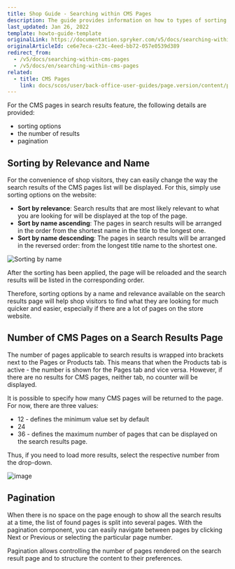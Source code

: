 ```yaml
---
title: Shop Guide - Searching within CMS Pages
description: The guide provides information on how to types of sorting options applied to search results in the Storefront.
last_updated: Jan 26, 2022
template: howto-guide-template
originalLink: https://documentation.spryker.com/v5/docs/searching-within-cms-pages
originalArticleId: ce6e7eca-c23c-4eed-bb72-057e0539d389
redirect_from:
  - /v5/docs/searching-within-cms-pages
  - /v5/docs/en/searching-within-cms-pages
related:
  - title: CMS Pages
    link: docs/scos/user/back-office-user-guides/page.version/content/pages/cms-pages.html
---
```


For the CMS pages in search results feature, the following details are provided:

* sorting options
* the number of results
* pagination

## Sorting by Relevance and Name

For the convenience of shop visitors, they can easily change the way the search results of the CMS pages list will be displayed. For this, simply use sorting options on the website:

* **Sort by relevance**: Search results that are most likely relevant to what you are looking for will be displayed at the top of the page.
* **Sort by name ascending**: The pages in search results will be arranged in the order from the shortest name in the title to the longest one.
* **Sort by name descending**: The pages in search results will be arranged in the reversed order: from the longest title name to the shortest one.

![Sorting by name](https://spryker.s3.eu-central-1.amazonaws.com/docs/User+Guides/Shop+User+Guides/Searching+within+CMS+Pages/sort-by-name.png) 

After the sorting has been applied, the page will be reloaded and the search results will be listed in the corresponding order.

Therefore, sorting options by a name and relevance available on the search results page will help shop visitors to find what they are looking for much quicker and easier, especially if there are a lot of pages on the store website.

## Number of CMS Pages on a Search Results Page

The number of pages applicable to search results is wrapped into brackets next to the Pages or Products tab. This means that when the Products tab is active - the number is shown for the Pages tab and vice versa. However, if there are no results for CMS pages, neither tab, no counter will be displayed.

It is possible to specify how many CMS pages will be returned to the page. For now, there are three values:

* 12 - defines the minimum value set by default
* 24
* 36 - defines the maximum number of pages that can be displayed on the search results page.

Thus, if you need to load more results, select the respective number from the drop-down.

![image](https://spryker.s3.eu-central-1.amazonaws.com/docs/User+Guides/Shop+User+Guides/Searching+within+CMS+Pages/pages-number.png) 

## Pagination

When there is no space on the page enough to show all the search results at a time, the list of found pages is split into several pages. With the pagination component, you can easily navigate between pages by clicking Next or Previous or selecting the particular page number.

Pagination allows controlling the number of pages rendered on the search result page and to structure the content to their preferences.

<!-- Last review date: Feb 18, 2019 -->
